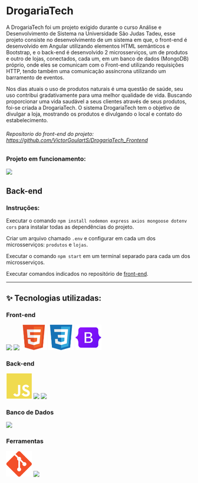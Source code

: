 # DrogariaTech

A DrogariaTech foi um projeto exigido durante o curso Análise e Desenvolvimento de Sistema na Universidade São Judas Tadeu, esse projeto consiste no desenvolvimento de um sistema em que, o front-end é desenvolvido em Angular utilizando elementos HTML semânticos e Bootstrap, e o back-end é desenvolvido 2 microsserviços, um de produtos e outro de lojas, conectados, cada um, em um banco de dados (MongoDB) próprio, onde eles se comunicam com o Front-end utilizando requisições HTTP, tendo também uma comunicação assíncrona utilizando um barramento de eventos.

Nos dias atuais o uso de produtos naturais é uma questão de saúde, seu uso contribui gradativamente para uma melhor qualidade de vida. Buscando proporcionar uma vida saudável a seus clientes através de seus produtos, foi-se criada a DrogariaTech. O sistema DrogariaTech tem o objetivo de divulgar a loja, mostrando os produtos e divulgando o local e contato do estabelecimento.

###### Reposítorio do front-end do projeto: https://github.com/VictorGoulartS/DrogariaTech_Frontend

### Projeto em funcionamento:
<div>
<img src="gif.gif">
</div>

## Back-end
### Instruções:
Executar o comando `npm install nodemon express axios mongoose dotenv cors` para instalar todas as dependências do projeto.

Criar um arquivo chamado `.env` e configurar em cada um dos microsserviços: `produtos` e `lojas`.

Executar o comando `npm start` em um terminal separado para cada um dos microsserviços.

Executar comandos indicados no repositório de <a href="https://github.com/VictorGoulartS/DrogariaTech_Frontend">front-end</a>.

---

## ✨ Tecnologias utilizadas:
<h3>Front-end</h3>
<div>
  <img height="70" src="https://cdn.jsdelivr.net/gh/devicons/devicon/icons/angularjs/angularjs-original.svg">
  <img height="70" src="https://cdn.jsdelivr.net/gh/devicons/devicon/icons/typescript/typescript-original.svg">
  <img height="70" src="https://raw.githubusercontent.com/devicons/devicon/master/icons/html5/html5-original.svg">
  <img height="70" src="https://raw.githubusercontent.com/devicons/devicon/master/icons/css3/css3-original.svg">
  <img height="70" src="https://github.com/devicons/devicon/blob/master/icons/bootstrap/bootstrap-original.svg">
</div>

<h3>Back-end</h3>
<div>
	<img height="70" src="https://raw.githubusercontent.com/devicons/devicon/master/icons/javascript/javascript-plain.svg">
  <img height="70" src="https://cdn.jsdelivr.net/gh/devicons/devicon/icons/nodejs/nodejs-original-wordmark.svg">
  <img height="70" src="https://cdn.jsdelivr.net/gh/devicons/devicon/icons/express/express-original-wordmark.svg">
</div>

<h3>Banco de Dados</h3>
<div>
  <img height="70" src="https://cdn.jsdelivr.net/gh/devicons/devicon/icons/mongodb/mongodb-original-wordmark.svg">
</div>

<h3>Ferramentas</h3>
<div>
  <img height="70" src="https://raw.githubusercontent.com/devicons/devicon/master/icons/git/git-plain.svg">
  <img height="70" src="https://cdn.jsdelivr.net/gh/devicons/devicon/icons/vscode/vscode-original.svg">          
</div>
